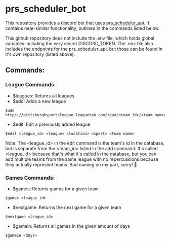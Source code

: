 # prs_scheduler_bot

This repository provides a discord bot that uses [prs_scheduler_api](https://github.com/jmusone/prs_scheduler_api). It contains near-similar functionality, outlined in the commands listed below.

This github repository does not include the .env file, which holds global variables including the very secret DISCORD_TOKEN. The .env file also includes the endpoints for the prs_scheduler_api, but those can be found in it's own repository (listed above).

## Commands:
### League Commands:
- $leagues: Returns all leagues
- $add: Adds a new league
```
$add https://pittsburghsportsleague.leaguetab.com/team/<team_id>/<team_name>
```
- $edit: Edit a previously added league
```
$edit <league_id> <league> <location> <sport> <team name>
```
Note: The <league_id> in the edit command is the team's id in the database, but is separate from the <team_id> listed in the add command. It's called <league_id> because that's what it's called in the database, but you can add multiple teams from the same league with no repercussions because they actually represent teams. Bad naming on my part, sorry! 🙁

### Games Commands:
- $games: Returns games for a given team
```
$games <league_id>
```
- $nextgame: Returns the next game for a given team
```
$nextgame <league_id>
```
- $gamein: Returns all games in the given amount of days
```
$gamein <days>
```
